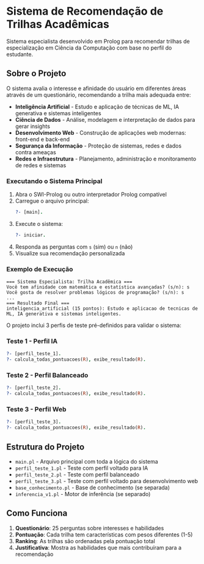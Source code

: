# Sistema de Recomendação de Trilhas Acadêmicas

Sistema especialista desenvolvido em Prolog para recomendar trilhas de especialização em Ciência da Computação com base no perfil do estudante.

## Sobre o Projeto

O sistema avalia o interesse e afinidade do usuário em diferentes áreas através de um questionário, recomendando a trilha mais adequada entre:

- **Inteligência Artificial** - Estudo e aplicação de técnicas de ML, IA generativa e sistemas inteligentes
- **Ciência de Dados** - Análise, modelagem e interpretação de dados para gerar insights
- **Desenvolvimento Web** - Construção de aplicações web modernas: front-end e back-end
- **Segurança da Informação** - Proteção de sistemas, redes e dados contra ameaças
- **Redes e Infraestrutura** - Planejamento, administração e monitoramento de redes e sistemas


### Executando o Sistema Principal

1. Abra o SWI-Prolog ou outro interpretador Prolog compatível
2. Carregue o arquivo principal:
   ```prolog
   ?- [main].
   ```
3. Execute o sistema:
   ```prolog
   ?- iniciar.
   ```
4. Responda as perguntas com `s` (sim) ou `n` (não)
5. Visualize sua recomendação personalizada

### Exemplo de Execução
```
=== Sistema Especialista: Trilha Acadêmica ===
Você tem afinidade com matemática e estatística avançadas? (s/n): s
Você gosta de resolver problemas lógicos de programação? (s/n): s
...
=== Resultado Final ===
inteligencia_artificial (15 pontos): Estudo e aplicacao de tecnicas de ML, IA generativa e sistemas inteligentes.
```

O projeto inclui 3 perfis de teste pré-definidos para validar o sistema:

### Teste 1 - Perfil IA
```prolog
?- [perfil_teste_1].
?- calcula_todas_pontuacoes(R), exibe_resultado(R).
```

### Teste 2 - Perfil Balanceado
```prolog
?- [perfil_teste_2].
?- calcula_todas_pontuacoes(R), exibe_resultado(R).
```

### Teste 3 - Perfil Web
```prolog
?- [perfil_teste_3].
?- calcula_todas_pontuacoes(R), exibe_resultado(R).
```

## Estrutura do Projeto

- `main.pl` - Arquivo principal com toda a lógica do sistema
- `perfil_teste_1.pl` - Teste com perfil voltado para IA
- `perfil_teste_2.pl` - Teste com perfil balanceado
- `perfil_teste_3.pl` - Teste com perfil voltado para desenvolvimento web
- `base_conhecimento.pl` - Base de conhecimento (se separada)
- `inferencia_v1.pl` - Motor de inferência (se separado)

## Como Funciona

1. **Questionário**: 25 perguntas sobre interesses e habilidades
2. **Pontuação**: Cada trilha tem características com pesos diferentes (1-5)
3. **Ranking**: As trilhas são ordenadas pela pontuação total
4. **Justificativa**: Mostra as habilidades que mais contribuíram para a recomendação

